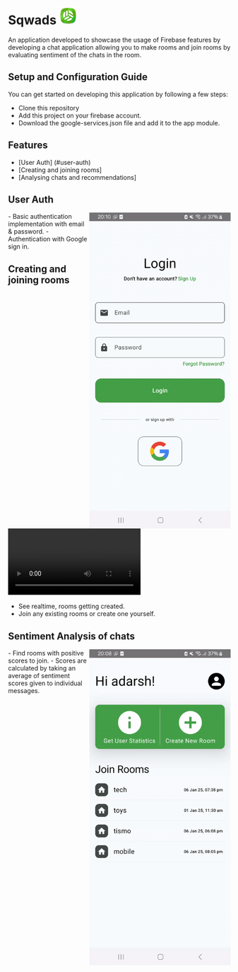 # <h1 text-align="ceter">Sqwads <img src="https://github.com/Add-787/Sqwads/blob/main/readme_assets/app_icon.png" height="40" width="40"></h1> 

An application developed to showcase the usage of Firebase features by developing a chat application allowing you to make rooms and join rooms by evaluating sentiment of the chats in the room.

## Setup and Configuration Guide
You can get started on developing this application by following a few steps:
- Clone this repository
- Add this project on your firebase account.
- Download the google-services.json file and add it to the app module.

## Features
- [User Auth] (#user-auth)
- [Creating and joining rooms]
- [Analysing chats and recommendations]

## User Auth
<img src="https://github.com/Add-787/Sqwads/blob/v1.0.0/readme_assets/login_see.gif" width="320" align="right">
- Basic authentication implementation with email & password.
- Authentication with Google sign in.

## Creating and joining rooms
![Dowload the demo video](https://github.com/Add-787/Sqwads/blob/v1.0.0/readme_assets/IMG_3513.mp4)
- See realtime, rooms getting created.
- Join any existing rooms or create one yourself.

## Sentiment Analysis of chats
<img src="https://github.com/Add-787/Sqwads/blob/v1.0.0/readme_assets/user_stats.gif" width="320" align="right">
- Find rooms with positive scores to join.
- Scores are calculated by taking an average of sentiment scores given to individual messages.

